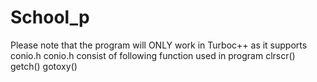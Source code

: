 # School_p
Please note that the program will ONLY work in Turboc++ as it supports conio.h
conio.h consist of following function used in program
clrscr()
getch()
gotoxy()
